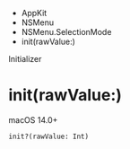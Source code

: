

- AppKit
- NSMenu
- NSMenu.SelectionMode
-  init(rawValue:) 

Initializer

# init(rawValue:)

macOS 14.0+

``` source
init?(rawValue: Int)
```

